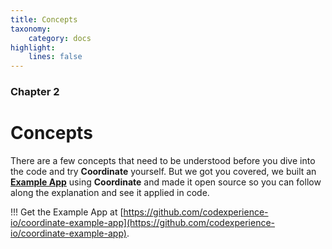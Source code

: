 ```yaml
---
title: Concepts
taxonomy:
    category: docs
highlight: 
	lines: false
---
```


### Chapter 2

# Concepts

There are a few concepts that need to be understood before you dive into the code and try **Coordinate** yourself. But we got you covered, we built an [**Example App**](https://github.com/codexperience-io/coordinate-example-app) using **Coordinate** and made it open source so you can follow along the explanation and see it applied in code. 

!!! Get the Example App at [https://github.com/codexperience-io/coordinate-example-app](https://github.com/codexperience-io/coordinate-example-app).